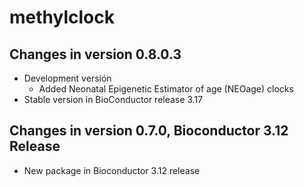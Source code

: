 # methylclock

## Changes in version 0.8.0.3
* Development versión
  * Added Neonatal Epigenetic Estimator of age (NEOage) clocks
* Stable version in BioConductor release 3.17

## Changes in version 0.7.0, Bioconductor 3.12 Release
* New package in Bioconductor 3.12 release
